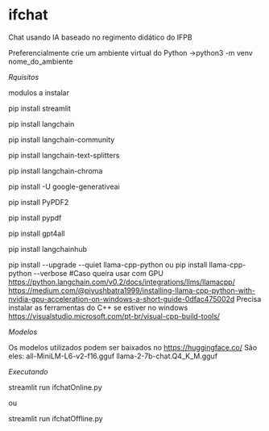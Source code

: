 # ifchat
 Chat usando IA baseado no regimento didático do IFPB

Preferencialmente crie um ambiente virtual do Python
->python3 -m venv nome_do_ambiente


*Rquisitos*

modulos a instalar

pip install streamlit

pip install langchain

pip install langchain-community

pip install langchain-text-splitters

pip install langchain-chroma

pip install -U google-generativeai

pip install PyPDF2

pip install pypdf

pip install gpt4all

pip install langchainhub

pip install --upgrade --quiet  llama-cpp-python ou pip install llama-cpp-python --verbose
    #Caso queira usar com GPU
    https://python.langchain.com/v0.2/docs/integrations/llms/llamacpp/ 
    https://medium.com/@piyushbatra1999/installing-llama-cpp-python-with-nvidia-gpu-acceleration-on-windows-a-short-guide-0dfac475002d
    Precisa instalar as ferramentas do C++ se estiver no windows https://visualstudio.microsoft.com/pt-br/visual-cpp-build-tools/
    

*Modelos*

Os modelos utilizados podem ser baixados no https://huggingface.co/
São eles:
    all-MiniLM-L6-v2-f16.gguf
    llama-2-7b-chat.Q4_K_M.gguf

*Executando*

streamlit run ifchatOnline.py

ou

streamlit run ifchatOffline.py